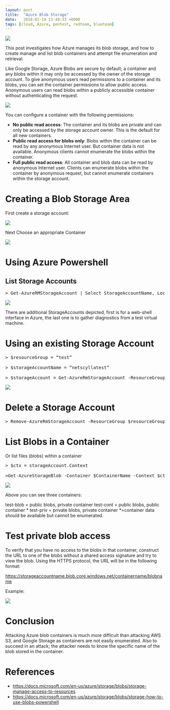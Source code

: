 ```yaml
---
layout: post
title:  "Azure Blob Storage"
date:   2018-02-19 13:49:33 +0000
tags: [cloud, Azure, pentest, redteam, blueteam]
---
```

![](/assets/win_logo.png)

This post investigates how Azure manages its blob storage, and how to create manage and list blob containers and attempt file enumeration and retrieval.

Like Google Storage, Azure Blobs are secure by default; a container and any blobs within it may only be accessed by the owner of the storage account. To give anonymous users read permissions to a container and its blobs, you can set the container permissions to allow public access. Anonymous users can read blobs within a publicly accessible container without authenticating the request.

![](/assets/win_s3_perms.png)

You can configure a container with the following permissions:

* **No public read access**: The container and its blobs are private and can only be accessed by the storage account owner. This is the default for all new containers.
* **Public read access for blobs only**: Blobs within the container can be read by any anonymous Internet user. But container data is not available. Anonymous clients cannot enumerate the blobs within the container.
* **Full public read access**: All container and blob data can be read by anonymous Internet user. Clients can enumerate blobs within the container by anonymous request, but cannot enumerate containers within the storage account.

# Creating a Blob Storage Area
First create a storage account:

![](/assets/win_s3_create.png)

Next Choose an appropriate Container

![](/assets/win_s3_create_2.png)

# Using Azure Powershell
## List Storage Accounts
<pre>
> Get-AzureRMStorageAccount | Select StorageAccountName, Location
</pre>

![](/assets/win_s3_ps_1.png)

There are additional StorageAccounts depicted, first is for a web-shell interface in Azure, the last one is to gather diagnostics from a test virtual machine.

# Using an existing Storage Account
<pre>
> $resourceGroup = “test”

> $storageAccountName = “netscyllatest”

> $storageAccount = Get-AzureRmStorageAccount -ResourceGroupName $resourceGroup -Name $storageAccountName
</pre>

![](/assets/win_s3_ps_2.png)

# Delete a Storage Account
<pre>
> Remove-AzureRmStorageAccount -ResourceGroup $resourceGroup -AccountName $storageAccountName
</pre>
# List Blobs in a Container
Or list files (blobs) within a container
<pre>
> $ctx = storageAccount.Context

>Get-AzureStorageBlob -Container $ContainerName -Context $ctx | select Name
</pre>
![](/assets/win_s3_ps_3.png)

Above you can see three containers:

test-blob = public blobs, private container
test-cont = public blobs, public container *
test-priv = private blobs, private container
*=container data should be available but cannot be enumerated.

# Test private blob access
To verify that you have no access to the blobs in that container, construct the URL to one of the blobs without a shared access signature and try to view the blob. Using the HTTPS protocol, the URL will be in the following format:

https://storageaccountname.blob.core.windows.net/containername/blobname

Example:

![](/assets/win_s3_create_3.png)

# Conclusion
Attacking Azure blob containers is much more difficult than attacking AWS S3, and Google Storage as containers are not easily enumerated. Also to succeed in an attack; the attacker needs to know the specific name of the blob stored in the container.

# References
* https://docs.microsoft.com/en-us/azure/storage/blobs/storage-manage-access-to-resources
* https://docs.microsoft.com/en-us/azure/storage/blobs/storage-how-to-use-blobs-powershell
